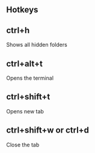## Hotkeys
## ctrl+h 
Shows all hidden folders
## ctrl+alt+t
Opens the terminal
## ctrl+shift+t
Opens new tab
## ctrl+shift+w or ctrl+d
Close the tab

